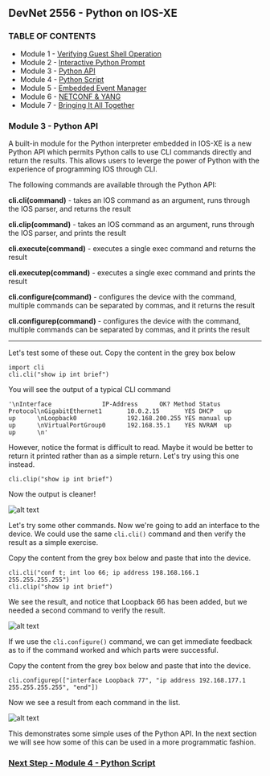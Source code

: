 ## DevNet 2556 - Python on IOS-XE

### TABLE OF CONTENTS
* Module 1 - [Verifying Guest Shell Operation](www.github.com/rshoemak/DevNet2556/Module1)
* Module 2 - [Interactive Python Prompt](www.github.com/rshoemak/DevNet2556/Module2)
* Module 3 - [Python API](www.github.com/rshoemak/DevNet2556/Module3)
* Module 4 - [Python Script](www.github.com/rshoemak/DevNet2556/Module4)
* Module 5 - [Embedded Event Manager](www.github.com/rshoemak/DevNet2556/Module5)
* Module 6 - [NETCONF & YANG](www.github.com/rshoemak/DevNet2556/Module6)
* Module 7 - [Bringing It All Together](www.github.com/rshoemak/DevNet2556/Module7)


### Module 3 - Python API

A built-in module for the Python interpreter embedded in IOS-XE is a new Python API which permits Python calls to use CLI commands directly and return the results.  This allows users to leverge the power of Python with the experience of programming IOS through CLI.  

The following commands are available through the Python API:

**cli.cli(command)** - takes an IOS command as an argument, runs through the IOS parser, and returns the result

**cli.clip(command)** - takes an IOS command as an argument, runs through the IOS parser, and prints the result

**cli.execute(command)** - executes a single exec command and returns the result

**cli.executep(command)** - executes a single exec command and prints the result

**cli.configure(command)** - configures the device with the command, multiple commands can be separated by commas, and it returns the result

**cli.configurep(command)** - configures the device with the command, multiple commands can be separated by commas, and it prints the result


--------------------------------
Let's test some of these out.  Copy the content in the grey box below 

```
import cli
cli.cli("show ip int brief")
```

You will see the output of a typical CLI command
```
'\nInterface              IP-Address      OK? Method Status                Protocol\nGigabitEthernet1       10.0.2.15       YES DHCP   up                    up      \nLoopback0              192.168.200.255 YES manual up                    up      \nVirtualPortGroup0      192.168.35.1    YES NVRAM  up                    up      \n'
```

However, notice the format is difficult to read.  Maybe it would be better to return it printed rather than as a simple return. Let's try using this one instead.

```
cli.clip("show ip int brief")
```

Now the output is cleaner!

![alt text](https://github.com/rshoemak/DevNet2556/images/cli-show-interface-1.png)

Let's try some other commands.  Now we're going to add an interface to the device.  We could use the same `cli.cli()` command and then verify the result as a simple exercise.

Copy the content from the grey box below and paste that into the device.

```
cli.cli("conf t; int loo 66; ip address 198.168.166.1 255.255.255.255")
cli.clip("show ip int brief")
```
We see the result, and notice that Loopback 66 has been added, but we needed a second command to verify the result.

![alt text](https://github.com/rshoemak/DevNet2556/images/cli-add-loopback.png)

If we use the `cli.configure()` command, we can get immediate feedback as to if the command worked and which parts were successful.

Copy the content from the grey box below and paste that into the device.

```
cli.configurep(["interface Loopback 77", "ip address 192.168.177.1 255.255.255.255", "end"])
```
Now we see a result from each command in the list.

![alt text](https://github.com/rshoemak/DevNet2556/images/configurep-add-loopback.png)

This demonstrates some simple uses of the Python API.  In the next section we will see how some of this can be used in a more programmatic fashion.

### [Next Step - Module 4 - Python Script](www.github.com/rshoemak/DevNet2556/Module4)
